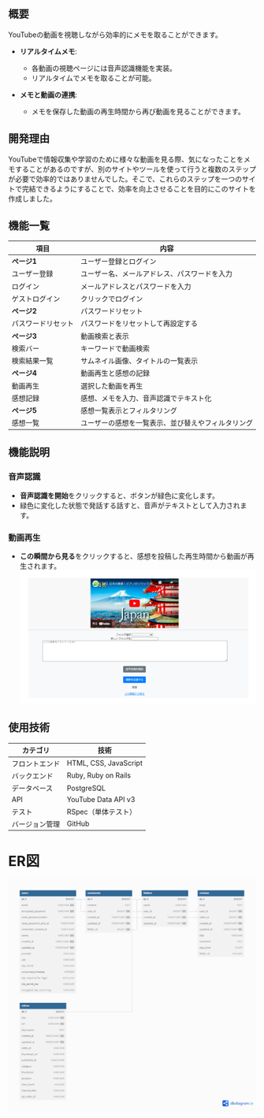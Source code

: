 ## 概要

YouTubeの動画を視聴しながら効率的にメモを取ることができます。

- **リアルタイムメモ**:
  - 各動画の視聴ページには音声認識機能を実装。
  - リアルタイムでメモを取ることが可能。

- **メモと動画の連携**:
  - メモを保存した動画の再生時間から再び動画を見ることができます。

## 開発理由
YouTubeで情報収集や学習のために様々な動画を見る際、気になったことをメモすることがあるのですが、別のサイトやツールを使って行うと複数のステップが必要で効率的ではありませんでした。そこで、これらのステップを一つのサイトで完結できるようにすることで、効率を向上させることを目的にこのサイトを作成しました。

## 機能一覧

| 項目                       | 内容                                            |
|----------------------------|-------------------------------------------------|
| **ページ1**                | ユーザー登録とログイン                          |
| ユーザー登録               | ユーザー名、メールアドレス、パスワードを入力     |
| ログイン                   | メールアドレスとパスワードを入力                |
| ゲストログイン             | クリックでログイン                              |
| **ページ2**                | パスワードリセット                              |
| パスワードリセット         | パスワードをリセットして再設定する              |
| **ページ3**                | 動画検索と表示                                  |
| 検索バー                   | キーワードで動画検索                            |
| 検索結果一覧               | サムネイル画像、タイトルの一覧表示              |
| **ページ4**                | 動画再生と感想の記録                            |
| 動画再生                   | 選択した動画を再生                              |
| 感想記録                   | 感想、メモを入力、音声認識でテキスト化           |
| **ページ5**                | 感想一覧表示とフィルタリング                    |
| 感想一覧                   | ユーザーの感想を一覧表示、並び替えやフィルタリング|
## 機能説明
### 音声認識
- **音声認識を開始**をクリックすると、ボタンが緑色に変化します。
- 緑色に変化した状態で発話する話すと、音声がテキストとして入力されます。
### 動画再生
- **この瞬間から見る**をクリックすると、感想を投稿した再生時間から動画が再生されます。
![サイトのスクリーンショット](READMEスクリーンショット.png)
## 使用技術

| カテゴリ       | 技術                      |
| ------------- | ------------------------- |
| フロントエンド | HTML, CSS, JavaScript     |
| バックエンド   | Ruby, Ruby on Rails|
| データベース   | PostgreSQL                |
| API           | YouTube Data API v3       |
| テスト         | RSpec（単体テスト）         |
| バージョン管理 | GitHub                    |

# ER図
![ER Diagram](https://github.com/89359389383/Tube-Reviews/blob/209e5a4cd2333b54f1a6bb271d58adc4db101a9b/You.png)
